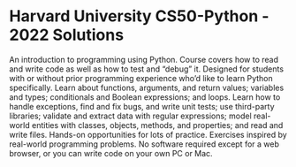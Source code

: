 # Harvard University CS50-Python - 2022 Solutions

An introduction to programming using Python. Course covers how to read and write code as well as how to test and “debug” it. Designed for students with or without prior programming experience who’d like to learn Python specifically. Learn about functions, arguments, and return values; variables and types; conditionals and Boolean expressions; and loops. Learn how to handle exceptions, find and fix bugs, and write unit tests; use third-party libraries; validate and extract data with regular expressions; model real-world entities with classes, objects, methods, and properties; and read and write files. Hands-on opportunities for lots of practice. Exercises inspired by real-world programming problems. No software required except for a web browser, or you can write code on your own PC or Mac.
